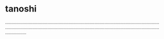 # tanoshi

.........................................................................................................................................................................................................................................................................